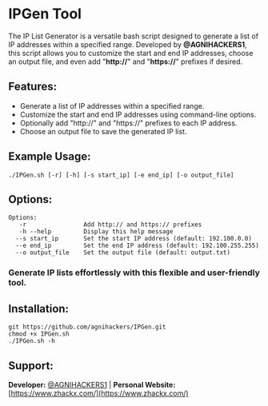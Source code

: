 # IPGen Tool

The IP List Generator is a versatile bash script designed to generate a list of IP addresses within a specified range. Developed by **@AGNIHACKERS1**, this script allows you to customize the start and end IP addresses, choose an output file, and even add "**http://**" and "**https://**" prefixes if desired.

## Features:

<ul><li>Generate a list of IP addresses within a specified range.</li>
<li>Customize the start and end IP addresses using command-line options.</li>
<li>Optionally add "http://" and "https://" prefixes to each IP address.</li>
<li>Choose an output file to save the generated IP list.</li></ul>

## Example Usage:

```./IPGen.sh [-r] [-h] [-s start_ip] [-e end_ip] [-o output_file]```

## Options:

```
Options:
   -r                Add http:// and https:// prefixes
   -h --help         Display this help message
  --s start_ip       Set the start IP address (default: 192.100.0.0)
  --e end_ip         Set the end IP address (default: 192.100.255.255)
  --o output_file    Set the output file (default: output.txt)
```
                           
### Generate IP lists effortlessly with this flexible and user-friendly tool.

## Installation:

```
git https://github.com/agnihackers/IPGen.git
chmod +x IPGen.sh
./IPGen.sh -h
```

## Support:

**Developer:** [@AGNIHACKERS1](https://twitter.com/AGNIHACKERS1)
 | **Personal Website:** [https://www.zhackx.com/](https://www.zhackx.com/)
